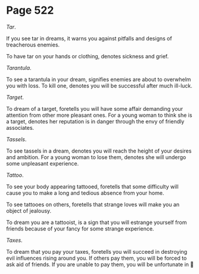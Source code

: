# Page 522
_Tar_.


If you see tar in dreams, it warns you against pitfalls and designs
of treacherous enemies.


To have tar on your hands or clothing, denotes sickness and grief.


_Tarantula_.


To see a tarantula in your dream, signifies enemies are about to overwhelm you
with loss. To kill one, denotes you will be successful after much ill-luck.


_Target_.


To dream of a target, foretells you will have some affair
demanding your attention from other more pleasant ones.
For a young woman to think she is a target, denotes her reputation
is in danger through the envy of friendly associates.


_Tassels_.


To see tassels in a dream, denotes you will reach the height
of your desires and ambition. For a young woman to lose them,
denotes she will undergo some unpleasant experience.


_Tattoo_.


To see your body appearing tattooed, foretells that some difficulty
will cause you to make a long and tedious absence from your home.


To see tattooes on others, foretells that strange loves will make
you an object of jealousy.


To dream you are a tattooist, is a sign that you will estrange yourself
from friends because of your fancy for some strange experience.


_Taxes_.


To dream that you pay your taxes, foretells you will
succeed in destroying evil influences rising around you.
If others pay them, you will be forced to ask aid of friends.
If you are unable to pay them, you will be unfortunate in
